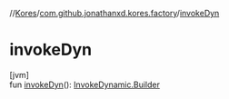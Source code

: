 //[Kores](../../index.md)/[com.github.jonathanxd.kores.factory](index.md)/[invokeDyn](invoke-dyn.md)

# invokeDyn

[jvm]\
fun [invokeDyn](invoke-dyn.md)(): [InvokeDynamic.Builder](../com.github.jonathanxd.kores.base/-invoke-dynamic/-builder/index.md)
